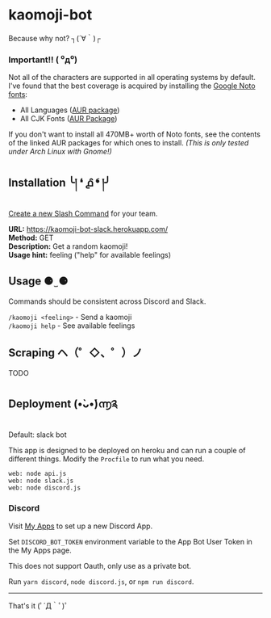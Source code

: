 # kaomoji-bot

Because why not? ┐(´∀｀)┌

### Important!! ( ⁰д⁰)

Not all of the characters are supported in all operating systems by default. I've found that the best coverage is acquired by installing the [Google Noto fonts](https://www.google.com/get/noto/):

* All Languages ([AUR package](https://www.archlinux.org/packages/extra/any/noto-fonts/))
* All CJK Fonts ([AUR Package](https://www.archlinux.org/packages/extra/any/noto-fonts-cjk/))

If you don't want to install all 470MB+ worth of Noto fonts, see the contents of the linked AUR packages for which ones to install. _(This is only tested under Arch Linux with Gnome!)_

## Installation ╰། ❛ ൧̑ ❛ །╯

[Create a new Slash Command](https://slack.com/apps/A0F82E8CA-slash-commands) for your team.

**URL:** https://kaomoji-bot-slack.herokuapp.com/  
**Method:** GET  
**Description:** Get a random kaomoji!  
**Usage hint:** feeling ("help" for available feelings)

## Usage ⚈ ̫ ⚈

Commands should be consistent across Discord and Slack.

`/kaomoji <feeling>` - Send a kaomoji  
`/kaomoji help` - See available feelings

## Scraping ヘ（゜◇、゜）ノ

TODO

## Deployment (•̀ᴗ•́)൬༉

Default: slack bot

This app is designed to be deployed on heroku and can run a couple of different things. Modify the `Procfile` to run what you need.

```
web: node api.js
web: node slack.js
web: node discord.js
```

### Discord

Visit [My Apps](https://discordapp.com/developers/applications/me) to set up a new Discord App.

Set `DISCORD_BOT_TOKEN` environment variable to the App Bot User Token in the My Apps page.

This does not support Oauth, only use as a private bot.

Run `yarn discord`, `node discord.js`, or `npm run discord`.

---

That's it (ﾟ´Д｀ﾟ)ﾟ
